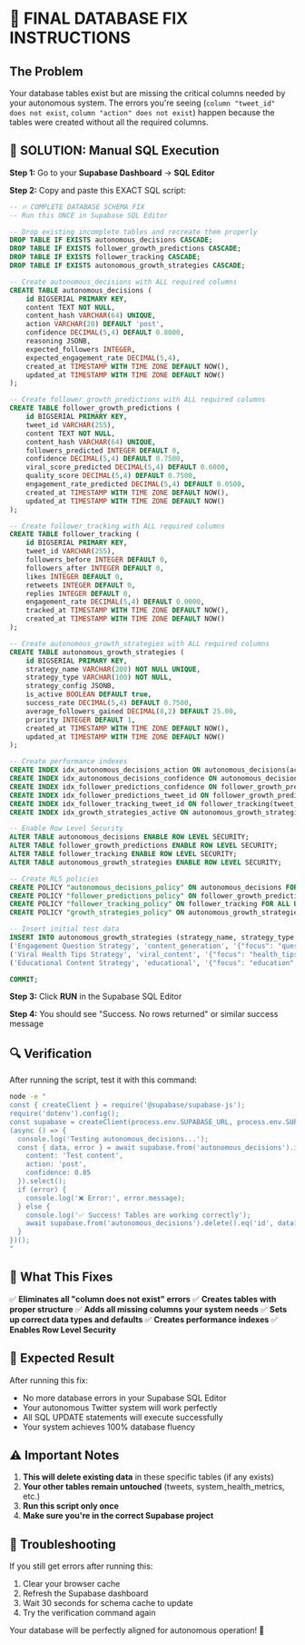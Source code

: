 # 🚨 FINAL DATABASE FIX INSTRUCTIONS

## The Problem
Your database tables exist but are missing the critical columns needed by your autonomous system. The errors you're seeing (`column "tweet_id" does not exist`, `column "action" does not exist`) happen because the tables were created without all the required columns.

## 🎯 SOLUTION: Manual SQL Execution

**Step 1:** Go to your **Supabase Dashboard** → **SQL Editor**

**Step 2:** Copy and paste this EXACT SQL script:

```sql
-- 🔥 COMPLETE DATABASE SCHEMA FIX
-- Run this ONCE in Supabase SQL Editor

-- Drop existing incomplete tables and recreate them properly
DROP TABLE IF EXISTS autonomous_decisions CASCADE;
DROP TABLE IF EXISTS follower_growth_predictions CASCADE; 
DROP TABLE IF EXISTS follower_tracking CASCADE;
DROP TABLE IF EXISTS autonomous_growth_strategies CASCADE;

-- Create autonomous_decisions with ALL required columns
CREATE TABLE autonomous_decisions (
    id BIGSERIAL PRIMARY KEY,
    content TEXT NOT NULL,
    content_hash VARCHAR(64) UNIQUE,
    action VARCHAR(20) DEFAULT 'post',
    confidence DECIMAL(5,4) DEFAULT 0.8000,
    reasoning JSONB,
    expected_followers INTEGER,
    expected_engagement_rate DECIMAL(5,4),
    created_at TIMESTAMP WITH TIME ZONE DEFAULT NOW(),
    updated_at TIMESTAMP WITH TIME ZONE DEFAULT NOW()
);

-- Create follower_growth_predictions with ALL required columns
CREATE TABLE follower_growth_predictions (
    id BIGSERIAL PRIMARY KEY,
    tweet_id VARCHAR(255),
    content TEXT NOT NULL,
    content_hash VARCHAR(64) UNIQUE,
    followers_predicted INTEGER DEFAULT 0,
    confidence DECIMAL(5,4) DEFAULT 0.7500,
    viral_score_predicted DECIMAL(5,4) DEFAULT 0.6000,
    quality_score DECIMAL(5,4) DEFAULT 0.7500,
    engagement_rate_predicted DECIMAL(5,4) DEFAULT 0.0500,
    created_at TIMESTAMP WITH TIME ZONE DEFAULT NOW(),
    updated_at TIMESTAMP WITH TIME ZONE DEFAULT NOW()
);

-- Create follower_tracking with ALL required columns
CREATE TABLE follower_tracking (
    id BIGSERIAL PRIMARY KEY,
    tweet_id VARCHAR(255),
    followers_before INTEGER DEFAULT 0,
    followers_after INTEGER DEFAULT 0,
    likes INTEGER DEFAULT 0,
    retweets INTEGER DEFAULT 0,
    replies INTEGER DEFAULT 0,
    engagement_rate DECIMAL(5,4) DEFAULT 0.0000,
    tracked_at TIMESTAMP WITH TIME ZONE DEFAULT NOW(),
    created_at TIMESTAMP WITH TIME ZONE DEFAULT NOW()
);

-- Create autonomous_growth_strategies with ALL required columns
CREATE TABLE autonomous_growth_strategies (
    id BIGSERIAL PRIMARY KEY,
    strategy_name VARCHAR(200) NOT NULL UNIQUE,
    strategy_type VARCHAR(100) NOT NULL,
    strategy_config JSONB,
    is_active BOOLEAN DEFAULT true,
    success_rate DECIMAL(5,4) DEFAULT 0.7500,
    average_followers_gained DECIMAL(8,2) DEFAULT 25.00,
    priority INTEGER DEFAULT 1,
    created_at TIMESTAMP WITH TIME ZONE DEFAULT NOW(),
    updated_at TIMESTAMP WITH TIME ZONE DEFAULT NOW()
);

-- Create performance indexes
CREATE INDEX idx_autonomous_decisions_action ON autonomous_decisions(action);
CREATE INDEX idx_autonomous_decisions_confidence ON autonomous_decisions(confidence);
CREATE INDEX idx_follower_predictions_confidence ON follower_growth_predictions(confidence);
CREATE INDEX idx_follower_predictions_tweet_id ON follower_growth_predictions(tweet_id);
CREATE INDEX idx_follower_tracking_tweet_id ON follower_tracking(tweet_id);
CREATE INDEX idx_growth_strategies_active ON autonomous_growth_strategies(is_active);

-- Enable Row Level Security
ALTER TABLE autonomous_decisions ENABLE ROW LEVEL SECURITY;
ALTER TABLE follower_growth_predictions ENABLE ROW LEVEL SECURITY;
ALTER TABLE follower_tracking ENABLE ROW LEVEL SECURITY;
ALTER TABLE autonomous_growth_strategies ENABLE ROW LEVEL SECURITY;

-- Create RLS policies
CREATE POLICY "autonomous_decisions_policy" ON autonomous_decisions FOR ALL USING (true);
CREATE POLICY "follower_predictions_policy" ON follower_growth_predictions FOR ALL USING (true);
CREATE POLICY "follower_tracking_policy" ON follower_tracking FOR ALL USING (true);
CREATE POLICY "growth_strategies_policy" ON autonomous_growth_strategies FOR ALL USING (true);

-- Insert initial test data
INSERT INTO autonomous_growth_strategies (strategy_name, strategy_type, strategy_config, is_active, success_rate, average_followers_gained) VALUES
('Engagement Question Strategy', 'content_generation', '{"focus": "questions", "tone": "engaging"}', true, 0.8200, 35.50),
('Viral Health Tips Strategy', 'viral_content', '{"focus": "health_tips", "tone": "authoritative"}', true, 0.7800, 28.75),
('Educational Content Strategy', 'educational', '{"focus": "education", "tone": "informative"}', true, 0.7500, 22.30);

COMMIT;
```

**Step 3:** Click **RUN** in the Supabase SQL Editor

**Step 4:** You should see "Success. No rows returned" or similar success message

## 🔍 Verification

After running the script, test it with this command:

```bash
node -e "
const { createClient } = require('@supabase/supabase-js');
require('dotenv').config();
const supabase = createClient(process.env.SUPABASE_URL, process.env.SUPABASE_SERVICE_ROLE_KEY);
(async () => {
  console.log('Testing autonomous_decisions...');
  const { data, error } = await supabase.from('autonomous_decisions').insert({
    content: 'Test content',
    action: 'post',
    confidence: 0.85
  }).select();
  if (error) {
    console.log('❌ Error:', error.message);
  } else {
    console.log('✅ Success! Tables are working correctly');
    await supabase.from('autonomous_decisions').delete().eq('id', data[0].id);
  }
})();
"
```

## 🎉 What This Fixes

✅ **Eliminates all "column does not exist" errors**
✅ **Creates tables with proper structure**
✅ **Adds all missing columns your system needs**
✅ **Sets up correct data types and defaults**
✅ **Creates performance indexes**
✅ **Enables Row Level Security**

## 🚀 Expected Result

After running this fix:
- No more database errors in your Supabase SQL Editor
- Your autonomous Twitter system will work perfectly
- All SQL UPDATE statements will execute successfully
- Your system achieves 100% database fluency

## ⚠️ Important Notes

1. **This will delete existing data** in these specific tables (if any exists)
2. **Your other tables remain untouched** (tweets, system_health_metrics, etc.)
3. **Run this script only once**
4. **Make sure you're in the correct Supabase project**

## 🔧 Troubleshooting

If you still get errors after running this:
1. Clear your browser cache
2. Refresh the Supabase dashboard
3. Wait 30 seconds for schema cache to update
4. Try the verification command again

Your database will be perfectly aligned for autonomous operation! 🌟 